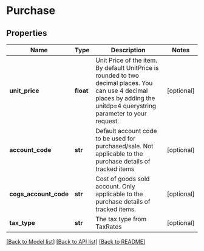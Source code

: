 # Purchase

## Properties
Name | Type | Description | Notes
------------ | ------------- | ------------- | -------------
**unit_price** | **float** | Unit Price of the item. By default UnitPrice is rounded to two decimal places. You can use 4 decimal places by adding the unitdp&#x3D;4 querystring parameter to your request. | [optional] 
**account_code** | **str** | Default account code to be used for purchased/sale. Not applicable to the purchase details of tracked items | [optional] 
**cogs_account_code** | **str** | Cost of goods sold account. Only applicable to the purchase details of tracked items. | [optional] 
**tax_type** | **str** | The tax type from TaxRates | [optional] 

[[Back to Model list]](../README.md#documentation-for-models) [[Back to API list]](../README.md#documentation-for-api-endpoints) [[Back to README]](../README.md)


